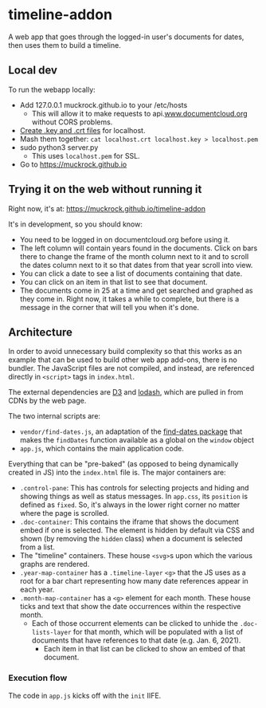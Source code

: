 # timeline-addon

A web app that goes through the logged-in user's documents for dates, then uses them to build a timeline.

## Local dev

To run the webapp locally:

- Add 127.0.0.1 muckrock.github.io to your /etc/hosts
  - This will allow it to make requests to api.www.documentcloud.org without CORS problems.
- [Create .key and .crt files](https://letsencrypt.org/docs/certificates-for-localhost/) for localhost.
- Mash them together: `cat localhost.crt localhost.key > localhost.pem`
- sudo python3 server.py
  - This uses `localhost.pem` for SSL.
- Go to https://muckrock.github.io

## Trying it on the web without running it

Right now, it's at: https://muckrock.github.io/timeline-addon

It's in development, so you should know:

- You need to be logged in on documentcloud.org before using it.
- The left column will contain years found in the documents. Click on bars there to change the frame of the month column next to it and to scroll the dates column next to it so that dates from that year scroll into view.
- You can click a date to see a list of documents containing that date.
- You can click on an item in that list to see that document.
- The documents come in 25 at a time and get searched and graphed as they come in. Right now, it takes a while to complete, but there is a message in the corner that will tell you when it's done.

## Architecture

In order to avoid unnecessary build complexity so that this works as an example that can be used to build other web app add-ons, there is no bundler. The JavaScript files are not compiled, and instead, are referenced directly in `<script>` tags in `index.html`.

The external dependencies are [D3](https://d3js.org/) and [lodash](https://lodash.com/), which are pulled in from CDNs by the web page.

The two internal scripts are:
- `vendor/find-dates.js`, an adaptation of the [find-dates package](https://github.com/hutsoninc/find-dates/) that makes the `findDates` function available as a global on the `window` object
- `app.js`, which contains the main application code.

Everything that can be "pre-baked" (as opposed to being dynamically created in JS) into the `index.html` file is. The major containers are:

- `.control-pane`: This has controls for selecting projects and hiding and showing things as well as status messages. In `app.css`, its `position` is defined as `fixed`. So, it's always in the lower right corner no matter where the page is scrolled.
- `.doc-container`: This contains the iframe that shows the document embed if one is selected. The element is hidden by default via CSS and shown (by removing the `hidden` class) when a document is selected from a list.
-  The "timeline" containers. These house `<svg>`s upon which the various graphs are rendered.
  - `.year-map-container` has a `.timeline-layer` `<g>` that the JS uses as a root for a bar chart representing how many date references appear in each year.
  - `.month-map-container` has a `<g>` element for each month. These house ticks and text that show the date occurrences within the respective month.
    - Each of those occurrent elements can be clicked to unhide the `.doc-lists-layer` for that month, which will be populated with a list of documents that have references to that date (e.g. Jan. 6, 2021).
      - Each item in that list can be clicked to show an embed of that document.

### Execution flow

The code in `app.js` kicks off with the `init` IIFE.

